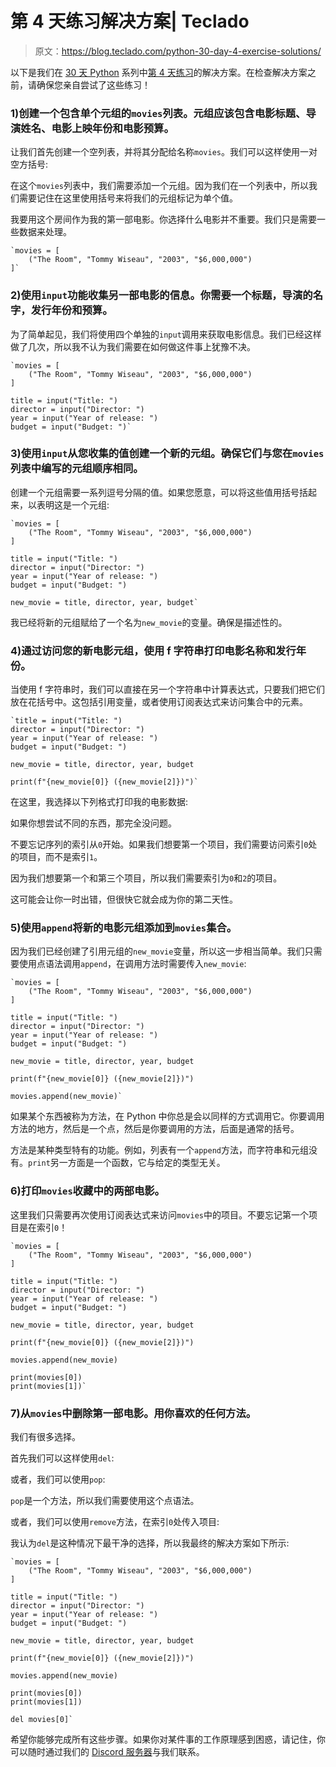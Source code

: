 # 第 4 天练习解决方案| Teclado

> 原文：<https://blog.teclado.com/python-30-day-4-exercise-solutions/>

以下是我们在 [30 天 Python](https://blog.teclado.com/30-days-of-python/) 系列中[第 4 天练习](/30-days-of-python/python-30-day-4-lists-tuples)的解决方案。在检查解决方案之前，请确保您亲自尝试了这些练习！

### 1)创建一个包含单个元组的`movies`列表。元组应该包含电影标题、导演姓名、电影上映年份和电影预算。

让我们首先创建一个空列表，并将其分配给名称`movies`。我们可以这样使用一对空方括号:

在这个`movies`列表中，我们需要添加一个元组。因为我们在一个列表中，所以我们需要记住在这里使用括号来将我们的元组标记为单个值。

我要用这个房间作为我的第一部电影。你选择什么电影并不重要。我们只是需要一些数据来处理。

```
`movies = [
    ("The Room", "Tommy Wiseau", "2003", "$6,000,000")
]` 
```

### 2)使用`input`功能收集另一部电影的信息。你需要一个标题，导演的名字，发行年份和预算。

为了简单起见，我们将使用四个单独的`input`调用来获取电影信息。我们已经这样做了几次，所以我不认为我们需要在如何做这件事上犹豫不决。

```
`movies = [
    ("The Room", "Tommy Wiseau", "2003", "$6,000,000")
]

title = input("Title: ")
director = input("Director: ")
year = input("Year of release: ")
budget = input("Budget: ")` 
```

### 3)使用`input`从您收集的值创建一个新的元组。确保它们与您在`movies`列表中编写的元组顺序相同。

创建一个元组需要一系列逗号分隔的值。如果您愿意，可以将这些值用括号括起来，以表明这是一个元组:

```
`movies = [
    ("The Room", "Tommy Wiseau", "2003", "$6,000,000")
]

title = input("Title: ")
director = input("Director: ")
year = input("Year of release: ")
budget = input("Budget: ")

new_movie = title, director, year, budget` 
```

我已经将新的元组赋给了一个名为`new_movie`的变量。确保是描述性的。

### 4)通过访问您的新电影元组，使用 f 字符串打印电影名称和发行年份。

当使用 f 字符串时，我们可以直接在另一个字符串中计算表达式，只要我们把它们放在花括号中。这包括引用变量，或者使用订阅表达式来访问集合中的元素。

```
`title = input("Title: ")
director = input("Director: ")
year = input("Year of release: ")
budget = input("Budget: ")

new_movie = title, director, year, budget

print(f"{new_movie[0]} ({new_movie[2]})")` 
```

在这里，我选择以下列格式打印我的电影数据:

如果你想尝试不同的东西，那完全没问题。

不要忘记序列的索引从`0`开始。如果我们想要第一个项目，我们需要访问索引`0`处的项目，而不是索引`1`。

因为我们想要第一个和第三个项目，所以我们需要索引为`0`和`2`的项目。

这可能会让你一时出错，但很快它就会成为你的第二天性。

### 5)使用`append`将新的电影元组添加到`movies`集合。

因为我们已经创建了引用元组的`new_movie`变量，所以这一步相当简单。我们只需要使用点语法调用`append`，在调用方法时需要传入`new_movie`:

```
`movies = [
    ("The Room", "Tommy Wiseau", "2003", "$6,000,000")
]

title = input("Title: ")
director = input("Director: ")
year = input("Year of release: ")
budget = input("Budget: ")

new_movie = title, director, year, budget

print(f"{new_movie[0]} ({new_movie[2]})")

movies.append(new_movie)` 
```

如果某个东西被称为方法，在 Python 中你总是会以同样的方式调用它。你要调用方法的地方，然后是一个点，然后是你要调用的方法，后面是通常的括号。

方法是某种类型特有的功能。例如，列表有一个`append`方法，而字符串和元组没有。`print`另一方面是一个函数，它与给定的类型无关。

### 6)打印`movies`收藏中的两部电影。

这里我们只需要再次使用订阅表达式来访问`movies`中的项目。不要忘记第一个项目是在索引`0`！

```
`movies = [
    ("The Room", "Tommy Wiseau", "2003", "$6,000,000")
]

title = input("Title: ")
director = input("Director: ")
year = input("Year of release: ")
budget = input("Budget: ")

new_movie = title, director, year, budget

print(f"{new_movie[0]} ({new_movie[2]})")

movies.append(new_movie)

print(movies[0])
print(movies[1])` 
```

### 7)从`movies`中删除第一部电影。用你喜欢的任何方法。

我们有很多选择。

首先我们可以这样使用`del`:

或者，我们可以使用`pop`:

`pop`是一个方法，所以我们需要使用这个点语法。

或者，我们可以使用`remove`方法，在索引`0`处传入项目:

我认为`del`是这种情况下最干净的选择，所以我最终的解决方案如下所示:

```
`movies = [
    ("The Room", "Tommy Wiseau", "2003", "$6,000,000")
]

title = input("Title: ")
director = input("Director: ")
year = input("Year of release: ")
budget = input("Budget: ")

new_movie = title, director, year, budget

print(f"{new_movie[0]} ({new_movie[2]})")

movies.append(new_movie)

print(movies[0])
print(movies[1])

del movies[0]` 
```

希望你能够完成所有这些步骤。如果你对某件事的工作原理感到困惑，请记住，你可以随时通过我们的 [Discord 服务器](https://discord.gg/BBWwyMq)与我们联系。